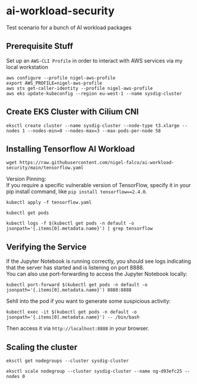 # ai-workload-security
Test scenario for a bunch of AI workload packages

## Prerequisite Stuff

Set up an ```AWS-CLI Profile``` in order to interact with AWS services via my local workstation
```
aws configure --profile nigel-aws-profile
export AWS_PROFILE=nigel-aws-profile                                            
aws sts get-caller-identity --profile nigel-aws-profile
aws eks update-kubeconfig --region eu-west-1 --name sysdig-cluster
```

## Create EKS Cluster with Cilium CNI

```
eksctl create cluster --name sysdig-cluster --node-type t3.xlarge --nodes 1 --nodes-min=0 --nodes-max=3 --max-pods-per-node 58
```

## Installing Tensorflow AI Workload

```
wget https://raw.githubusercontent.com/nigel-falco/ai-workload-security/main/tensorflow.yaml
```

Version Pinning: <br/>
If you require a specific vulnerable version of TensorFlow, specify it in your pip install command, like ```pip install tensorflow==2.4.0```.

```
kubectl apply -f tensorflow.yaml
```

```
kubectl get pods
```

```
kubectl logs -f $(kubectl get pods -n default -o jsonpath='{.items[0].metadata.name}') | grep tensorflow
```

## Verifying the Service
If the Jupyter Notebook is running correctly, you should see logs indicating that the server has started and is listening on port 8888. <br/>
You can also use port-forwarding to access the Jupyter Notebook locally:

```
kubectl port-forward $(kubectl get pods -n default -o jsonpath='{.items[0].metadata.name}') 8888:8888
```

Sehll into the pod if you want to generate some suspicious activity:
```
kubectl exec -it $(kubectl get pods -n default -o jsonpath='{.items[0].metadata.name}') -- /bin/bash
```

Then access it via ```http://localhost:8888``` in your browser.

## Scaling the cluster

```
eksctl get nodegroups --cluster sysdig-cluster
```

```
eksctl scale nodegroup --cluster sysdig-cluster --name ng-d93efc25 --nodes 0
```
